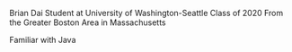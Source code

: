 Brian Dai
Student at University of Washington-Seattle
Class of 2020
From the Greater Boston Area in Massachusetts

Familiar with Java
